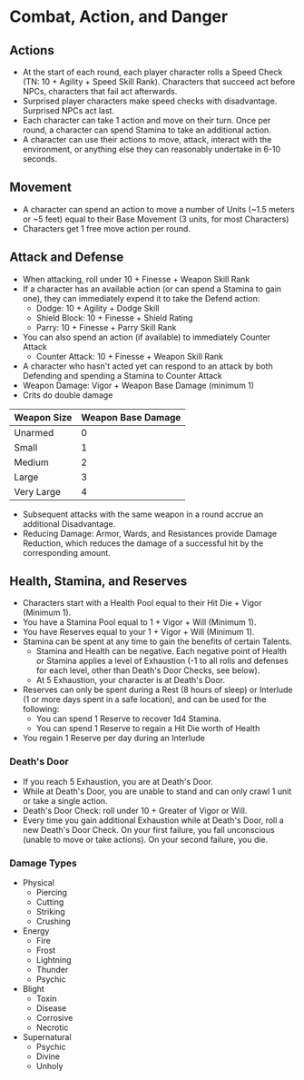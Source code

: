 # Combat, Action, and Danger

## Actions

* At the start of each round, each player character rolls a Speed Check (TN: 10 + Agility + Speed Skill Rank). Characters that succeed act before NPCs, characters that fail act afterwards.
* Surprised player characters make speed checks with disadvantage. Surprised NPCs act last.
* Each character can take 1 action and move on their turn. Once per round, a character can spend Stamina to take an additional action.
* A character can use their actions to move, attack, interact with the environment, or anything else they can reasonably undertake in 6-10 seconds.

## Movement

* A character can spend an action to move a number of Units (~1.5 meters or ~5 feet) equal to their Base Movement (3 units, for most Characters)
* Characters get 1 free move action per round.

## Attack and Defense

* When attacking, roll under 10 + Finesse + Weapon Skill Rank
* If a character has an available action (or can spend a Stamina to gain one), they can immediately expend it to take the Defend action:
	* Dodge: 10 + Agility + Dodge Skill
	* Shield Block: 10 + Finesse + Shield Rating
	* Parry: 10 + Finesse + Parry Skill Rank
* You can also spend an action (if available) to immediately Counter Attack
	* Counter Attack: 10 + Finesse + Weapon Skill Rank
* A character who hasn't acted yet can respond to an attack by both Defending and spending a Stamina to Counter Attack
* Weapon Damage: Vigor + Weapon Base Damage (minimum 1)
* Crits do double damage

| Weapon Size | Weapon Base Damage |
| ----------- | ------------------ |
| Unarmed     | 0                  |
| Small       | 1                  |
| Medium      | 2                  |
| Large       | 3                  |
| Very Large  | 4                  |

* Subsequent attacks with the same weapon in a round accrue an additional Disadvantage.
* Reducing Damage: Armor, Wards, and Resistances provide Damage Reduction, which reduces the damage of a successful hit by the corresponding amount.

## Health, Stamina, and Reserves

* Characters start with a Health Pool equal to their Hit Die + Vigor (Minimum 1).
* You have a Stamina Pool equal to 1 + Vigor + Will (Minimum 1).
* You have Reserves equal to your 1 + Vigor + Will (Minimum 1).
* Stamina can be spent at any time to gain the benefits of certain Talents.
	* Stamina and Health can be negative. Each negative point of Health or Stamina applies a level of Exhaustion (-1 to all rolls and defenses for each level, other than Death's Door Checks, see below).
	* At 5 Exhaustion, your character is at Death's Door.
* Reserves can only be spent during a Rest (8 hours of sleep) or Interlude (1 or more days spent in a safe location), and can be used for the following:
	* You can spend 1 Reserve to recover 1d4 Stamina.
	* You can spend 1 Reserve to regain a Hit Die worth of Health
* You regain 1 Reserve per day during an Interlude

### Death's Door

* If you reach 5 Exhaustion, you are at Death's Door.
* While at Death's Door, you are unable to stand and can only crawl 1 unit or take a single action.
* Death's Door Check: roll under 10 + Greater of Vigor or Will.
* Every time you gain additional Exhaustion while at Death's Door, roll a new Death's Door Check. On your first failure, you fall unconscious (unable to move or take actions). On your second failure, you die.

### Damage Types

* Physical
	* Piercing
	* Cutting
	* Striking
	* Crushing
* Energy
	* Fire
	* Frost
	* Lightning
	* Thunder
	* Psychic
* Blight
	* Toxin
	* Disease
	* Corrosive
	* Necrotic
* Supernatural
	* Psychic
	* Divine
	* Unholy
